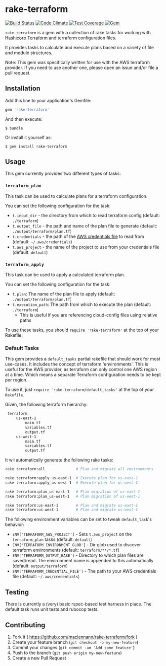 # rake-terraform

[![Build Status](https://travis-ci.org/maclennann/rake-terraform.svg?branch=master)](https://travis-ci.org/maclennann/rake-terraform)
[![Code Climate](https://codeclimate.com/github/maclennann/rake-terraform/badges/gpa.svg)](https://codeclimate.com/github/maclennann/rake-terraform)
[![Test Coverage](https://codeclimate.com/github/maclennann/rake-terraform/badges/coverage.svg)](https://codeclimate.com/github/maclennann/rake-terraform)
[![Gem](https://img.shields.io/gem/dtv/rake-terraform.svg)]()

`rake-terraform` is a gem with a collection of rake tasks for working with [Hashicorp Terraform](https://terraform.io)
 and terraform configuration files.

 It provides tasks to calculate and execute plans based on a variety of file and module structures.

 Note: This gem was specifically written for use with the AWS terraform provider. If you need to use another one,
 please open an issue and/or file a pull request.

## Installation

Add this line to your application's Gemfile:

```ruby
gem 'rake-terraform'
```

And then execute:

    $ bundle

Or install it yourself as:

    $ gem install rake-terraform

## Usage

This gem currently provides two different types of tasks:

### `terraform_plan`
This task can be used to calculate plans for a terraform configuration.

You can set the following configuration for the task:

* `t.input_dir` - the directory from which to read terraform config (default: `./terraform`)
* `t.output_file` - the path and name of the plan file to generate (default: `./output/terraform/plan.tf`)
* `t.credentials` - the path of the [AWS credentials file](http://docs.aws.amazon.com/cli/latest/userguide/cli-chap-getting-started.html#cli-config-files) to read from (default: `~/.aws/credentials`)
* `t.aws_project` - the name of the project to use from your credentials file (default: `default`)

### `terraform_apply`
This task can be used to apply a calculated terraform plan.

You can set the following configuration for the task:

* `t.plan`: The name of the plan file to apply (default: `./output/terraform/plan.tf`)
* `t.execution_path`: The path from which to execute the plan (default: `./terraform`)
    * This is useful if you are referencing cloud-config files using relative paths

To use these tasks, you should `require 'rake-terraform'` at the top of your Rakefile.

### Default Tasks

This gem provides a `default_tasks` partial rakefile that should work for most use-cases.
It includes the concept of terraform 'environments'. This is useful for the AWS provider,
as terraform can only control one AWS region at a time. Which means a separate Terraform
configuration needs to be kept per region.

To use it, just `require 'rake-terraform/default_tasks'` at the top of your `Rakefile`.

Given, the following terraform hierarchy:
```bash
 terraform
     us-east-1
         main.tf
         variables.tf
         output.tf
     us-west-1
         main.tf
         variables.tf
         output.tf
```

It wil automatically generate the following rake tasks:

```bash
rake terraform:all              # Plan and migrate all environments

rake terraform:apply_us-east-1  # Execute plan for us-east-1
rake terraform:apply_us-west-1  # Execute plan for us-west-1

rake terraform:plan_us-east-1   # Plan migration of us-east-1
rake terraform:plan_us-west-1   # Plan migration of us-west-1

rake terraform:us-east-1        # Plan and migrate us-east-1
rake terraform:us-west-1        # Plan and migrate us-west-1
```

The following environment variables can be set to tweak `default_task`'s behavior:
* `ENV['TERRAFORM_AWS_PROJECT']` - Sets `t.aws_project` on the `terraform_plan` tasks (default: `default`)
* `ENV['TERRAFORM_ENVIRONMENT_GLOB']` - Dir glob used to discover terraform environments (default: `terraform/**/*.tf`)
* `ENV['TERRAFORM_OUTPUT_BASE']` - Directory to which plan files are saved/read. The environment name is appended to this automatically (default: `output/terraform`)
* `ENV['TERRAFORM_CREDENTIAL_FILE']` - The path to your AWS credentials file (default: `~/.aws/credentials`)

## Testing

There is currently a (very) basic rspec-based test harness in place. The
default task runs unit tests and rubocop tests.

## Contributing

1. Fork it ( https://github.com/maclennann/rake-terraform/fork )
2. Create your feature branch (`git checkout -b my-new-feature`)
3. Commit your changes (`git commit -am 'Add some feature'`)
4. Push to the branch (`git push origin my-new-feature`)
5. Create a new Pull Request
